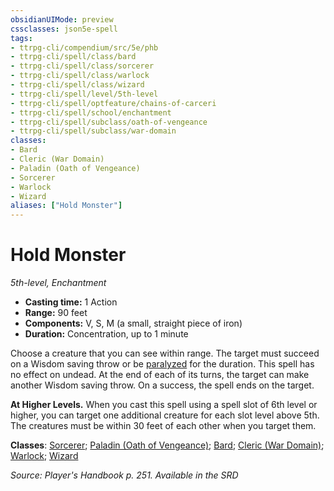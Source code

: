 ```yaml
---
obsidianUIMode: preview
cssclasses: json5e-spell
tags:
- ttrpg-cli/compendium/src/5e/phb
- ttrpg-cli/spell/class/bard
- ttrpg-cli/spell/class/sorcerer
- ttrpg-cli/spell/class/warlock
- ttrpg-cli/spell/class/wizard
- ttrpg-cli/spell/level/5th-level
- ttrpg-cli/spell/optfeature/chains-of-carceri
- ttrpg-cli/spell/school/enchantment
- ttrpg-cli/spell/subclass/oath-of-vengeance
- ttrpg-cli/spell/subclass/war-domain
classes:
- Bard
- Cleric (War Domain)
- Paladin (Oath of Vengeance)
- Sorcerer
- Warlock
- Wizard
aliases: ["Hold Monster"]
---
```

# Hold Monster
*5th-level, Enchantment*  


- **Casting time:** 1 Action
- **Range:** 90 feet
- **Components:** V, S, M (a small, straight piece of iron)
- **Duration:** Concentration, up to 1 minute

Choose a creature that you can see within range. The target must succeed on a Wisdom saving throw or be [paralyzed](3-Mechanics/CLI/rules/conditions.md#Paralyzed) for the duration. This spell has no effect on undead. At the end of each of its turns, the target can make another Wisdom saving throw. On a success, the spell ends on the target.

**At Higher Levels.** When you cast this spell using a spell slot of 6th level or higher, you can target one additional creature for each slot level above 5th. The creatures must be within 30 feet of each other when you target them.

**Classes**: [Sorcerer](3-Mechanics/CLI/lists/list-spells-classes-sorcerer.md); [Paladin (Oath of Vengeance)](3-Mechanics/CLI/lists/list-spells-classes-paladin-oath-of-vengeance.md); [Bard](3-Mechanics/CLI/lists/list-spells-classes-bard.md); [Cleric (War Domain)](3-Mechanics/CLI/lists/list-spells-classes-cleric-war-domain.md); [Warlock](3-Mechanics/CLI/lists/list-spells-classes-warlock.md); [Wizard](3-Mechanics/CLI/lists/list-spells-classes-wizard.md)

*Source: Player's Handbook p. 251. Available in the <span title='Systems Reference Document (5.1)'>SRD</span>*